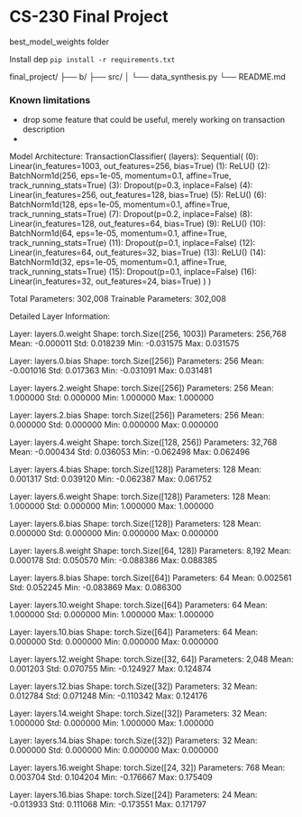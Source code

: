 # CS-230 Final Project

best_model_weights folder

Install dep `pip install -r requirements.txt`



final_project/
├── b/
├── src/
│   └── data_synthesis.py
└── README.md


### Known limitations
 - drop some feature that could be useful, merely working on transaction description 
 -  


 Model Architecture:
TransactionClassifier(
  (layers): Sequential(
    (0): Linear(in_features=1003, out_features=256, bias=True)
    (1): ReLU()
    (2): BatchNorm1d(256, eps=1e-05, momentum=0.1, affine=True, track_running_stats=True)
    (3): Dropout(p=0.3, inplace=False)
    (4): Linear(in_features=256, out_features=128, bias=True)
    (5): ReLU()
    (6): BatchNorm1d(128, eps=1e-05, momentum=0.1, affine=True, track_running_stats=True)
    (7): Dropout(p=0.2, inplace=False)
    (8): Linear(in_features=128, out_features=64, bias=True)
    (9): ReLU()
    (10): BatchNorm1d(64, eps=1e-05, momentum=0.1, affine=True, track_running_stats=True)
    (11): Dropout(p=0.1, inplace=False)
    (12): Linear(in_features=64, out_features=32, bias=True)
    (13): ReLU()
    (14): BatchNorm1d(32, eps=1e-05, momentum=0.1, affine=True, track_running_stats=True)
    (15): Dropout(p=0.1, inplace=False)
    (16): Linear(in_features=32, out_features=24, bias=True)
  )
)

Total Parameters: 302,008
Trainable Parameters: 302,008

Detailed Layer Information:

Layer: layers.0.weight
Shape: torch.Size([256, 1003])
Parameters: 256,768
Mean: -0.000011
Std: 0.018239
Min: -0.031575
Max: 0.031575

Layer: layers.0.bias
Shape: torch.Size([256])
Parameters: 256
Mean: -0.001016
Std: 0.017363
Min: -0.031091
Max: 0.031481

Layer: layers.2.weight
Shape: torch.Size([256])
Parameters: 256
Mean: 1.000000
Std: 0.000000
Min: 1.000000
Max: 1.000000

Layer: layers.2.bias
Shape: torch.Size([256])
Parameters: 256
Mean: 0.000000
Std: 0.000000
Min: 0.000000
Max: 0.000000

Layer: layers.4.weight
Shape: torch.Size([128, 256])
Parameters: 32,768
Mean: -0.000434
Std: 0.036053
Min: -0.062498
Max: 0.062496

Layer: layers.4.bias
Shape: torch.Size([128])
Parameters: 128
Mean: 0.001317
Std: 0.039120
Min: -0.062387
Max: 0.061752

Layer: layers.6.weight
Shape: torch.Size([128])
Parameters: 128
Mean: 1.000000
Std: 0.000000
Min: 1.000000
Max: 1.000000

Layer: layers.6.bias
Shape: torch.Size([128])
Parameters: 128
Mean: 0.000000
Std: 0.000000
Min: 0.000000
Max: 0.000000

Layer: layers.8.weight
Shape: torch.Size([64, 128])
Parameters: 8,192
Mean: 0.000178
Std: 0.050570
Min: -0.088386
Max: 0.088385

Layer: layers.8.bias
Shape: torch.Size([64])
Parameters: 64
Mean: 0.002561
Std: 0.052245
Min: -0.083869
Max: 0.086300

Layer: layers.10.weight
Shape: torch.Size([64])
Parameters: 64
Mean: 1.000000
Std: 0.000000
Min: 1.000000
Max: 1.000000

Layer: layers.10.bias
Shape: torch.Size([64])
Parameters: 64
Mean: 0.000000
Std: 0.000000
Min: 0.000000
Max: 0.000000

Layer: layers.12.weight
Shape: torch.Size([32, 64])
Parameters: 2,048
Mean: 0.001203
Std: 0.070755
Min: -0.124927
Max: 0.124874

Layer: layers.12.bias
Shape: torch.Size([32])
Parameters: 32
Mean: 0.012784
Std: 0.071248
Min: -0.110342
Max: 0.124176

Layer: layers.14.weight
Shape: torch.Size([32])
Parameters: 32
Mean: 1.000000
Std: 0.000000
Min: 1.000000
Max: 1.000000

Layer: layers.14.bias
Shape: torch.Size([32])
Parameters: 32
Mean: 0.000000
Std: 0.000000
Min: 0.000000
Max: 0.000000

Layer: layers.16.weight
Shape: torch.Size([24, 32])
Parameters: 768
Mean: 0.003704
Std: 0.104204
Min: -0.176667
Max: 0.175409

Layer: layers.16.bias
Shape: torch.Size([24])
Parameters: 24
Mean: -0.013933
Std: 0.111068
Min: -0.173551
Max: 0.171797
